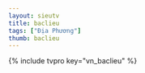 ```yaml
---
layout: sieutv
title: baclieu
tags: ["Địa Phương"]
thumb: baclieu
---
```

{% include tvpro key="vn_baclieu" %}